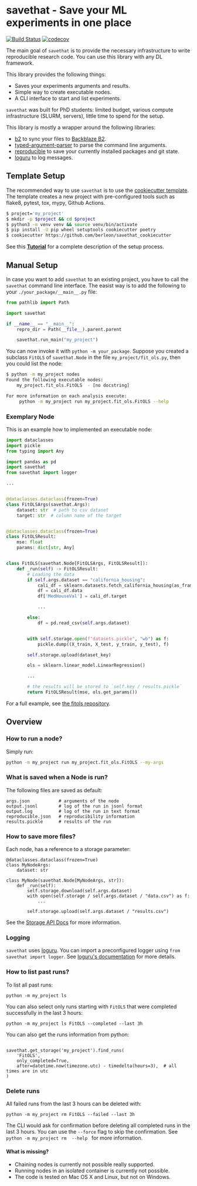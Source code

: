 # savethat - Save your ML experiments in one place

[![Build Status](https://github.com/berleon/savethat/actions/workflows/dev.yml/badge.svg)](https://github.com/berleon/savethat/actions/workflows/dev.yml)
[![codecov](https://codecov.io/gh/berleon/savethat/branch/main/graphs/badge.svg)](https://codecov.io/github/berleon/savethat)



The main goal of `savethat` is to provide the necessary infrastructure to write reproducible
research code. You can use this library with any DL framework.

This library provides the following things:

* Saves your experiments arguments and results.
* Simple way to create executable nodes.
* A CLI interface to start and list experiments.

`savethat` was built for PhD students: limited budget, various compute infrastructure (SLURM, servers), little time to spend for the setup.

This library is mostly a wrapper around the following libraries:

* [b2] to sync your files to [Backblaze B2].
* [typed-argument-parser] to parse the command line arguments.
* [reproducible] to save your currently installed packages and git state.
* [loguru] to log messages.


## Template Setup

The recommended way to use `savethat` is to use the [cookiecutter template](https://github.com/berleon/savethat_cookiecutter). The template creates a new project with pre-configured tools such as flake8, pytest, tox, mypy, Github Actions.

```bash
$ project='my_project'
$ mkdir -p $project && cd $project
$ python3 -m venv venv && source venv/bin/activate
$ pip install -U pip wheel setuptools cookiecutter poetry
$ cookiecutter https://github.com/berleon/savethat_cookiecutter
```

See this **[Tutorial]** for a complete description of the setup process.


## Manual Setup

In case you want to add `savethat` to an existing project, you have to call the `savethat` command line interface. The easist way is to add the following to your `./your_package/__main__.py` file:

```python
from pathlib import Path

import savethat

if __name__ == "__main__":
    repro_dir = Path(__file__).parent.parent

    savethat.run_main("my_project")

```

You can now invoke it with `python -m your_package`.
Suppose you created a subclass `FitOLS` of `savethat.Node` in the file `my_project/fit_ols.py`,
then you could list the node:
```bash
$ python -m my_project nodes
Found the following executable nodes:
    my_project.fit_ols.FitOLS  - [no docstring]

For more information on each analysis execute:
     python -m my_project run my_project.fit_ols.FitOLS --help
```


### Exemplary Node

This is an example how to implemented an executable node:

```python
import dataclasses
import pickle
from typing import Any

import pandas as pd
import savethat
from savethat import logger

...


@dataclasses.dataclass(frozen=True)
class FitOLSArgs(savethat.Args):
    dataset: str  # path to csv dataset
    target: str  # column name of the target


@dataclasses.dataclass(frozen=True)
class FitOLSResult:
    mse: float
    params: dict[str, Any]


class FitOLS(savethat.Node[FitOLSArgs, FitOLSResult]):
    def _run(self) -> FitOLSResult:
        # Loading the data
        if self.args.dataset == "california_housing":
            cali_df = sklearn.datasets.fetch_california_housing(as_frame=True)
            df = cali_df.data
            df['MedHouseVal'] = cali_df.target

            ...

        else:
            df = pd.read_csv(self.args.dataset)


        with self.storage.open(f"datasets.pickle", "wb") as f:
            pickle.dump((X_train, X_test, y_train, y_test), f)

        self.storage.upload(dataset_key)

        ols = sklearn.linear_model.LinearRegression()

        ...

        # the results will be stored to `self.key / results.pickle`
        return FitOLSResult(mse, ols.get_params())
```

For a full example, see [the fitols repository].

## Overview

### How to run a node?

Simply run:
```bash
python -m my_project run my_project.fit_ols.FitOLS --my-args
```


### What is saved when a Node is run?

The following files are saved as default:
```
args.json           # arguments of the node
output.jsonl        # log of the run in jsonl format
output.log          # log of the run in text format
reproducible.json   # reproducibility information
results.pickle      # results of the run
```


### How to save more files?

Each node, has a reference to a storage parameter:
```
@dataclasses.dataclass(frozen=True)
class MyNodeArgs:
    dataset: str

class MyNode(savethat.Node[MyNodeArgs, str]):
    def _run(self):
        self.storage.download(self.args.dataset)
        with open(self.storage / self.args.dataset / "data.csv") as f:
            ...

        self.storage.upload(self.args.dataset / "results.csv")
```

See the [Storage API Docs] for more information.


### Logging

`savethat` uses [loguru](https://github.com/Delgan/loguru). You can import
a preconfigured logger using `from savethat import logger`. See
[loguru's documentation](https://loguru.readthedocs.io/en/stable/index.html)
for more details.


### How to list past runs?

To list all past runs:
```
python -m my_project ls
```

You can also select only runs starting with `FitOLS` that were completed
successfully in the last 3 hours:
```
python -m my_project ls FitOLS --completed --last 3h
```

You can also get the runs information from python:

```

savethat.get_storage('my_project').find_runs(
    'FitOLS',
    only_completed=True,
    after=datetime.now(timezone.utc) - timedelta(hours=3),  # all times are in utc
)
```


### Delete runs

All failed runs from the last 3 hours can be deleted with:

```
python -m my_project rm FitOLS --failed --last 3h
```
The CLI would ask for confirmation before deleting all completed runs in the last 3 hours.
You can use the `--force` flag to skip the confirmation.
See `python -m my_project rm  --help ` for more information.


#### What is missing?

* Chaining nodes is currently not possible really supported.
* Running nodes in an isolated container is currently not possible.
* The code is tested on Mac OS X and Linux, but not on Windows.


[Tutorial]: https://github.com/berleon/savethat_cookiecutter/blob/master/docs/tutorial.md
[Storage API Docs]: https://berleon.github.io/savethat/savethat/io.html
[reproducible]: https://github.com/oist-cnru/reproducible
[Backblaze B2]: https://www.backblaze.com/
[loguru]: https://github.com/Delgan/loguru
[typed-argument-parser]: https://github.com/swansonk14/typed-argument-parser
[b2]: https://github.com/Backblaze/b2-sdk-python
[the fitols repository]: https://github.com/berleon/fitols
